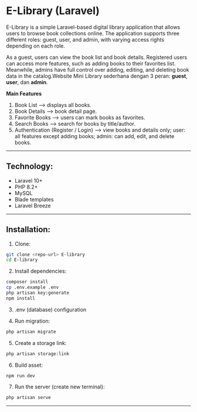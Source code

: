 # E-Library (Laravel)

E-Library is a simple Laravel-based digital library application that allows users to browse book collections online. The application supports three different roles: guest, user, and admin, with varying access rights depending on each role.

As a guest, users can view the book list and book details. Registered users can access more features, such as adding books to their favorites list. Meanwhile, admins have full control over adding, editing, and deleting book data in the catalog.Website Mini Library sederhana dengan 3 peran: **guest**, **user**, dan **admin**.

**Main Features**

1. Book List --> displays all books.
2. Book Details --> book detail page.
3. Favorite Books --> users can mark books as favorites.
4. Search Books --> search for books by title/author.
5. Authentication (Register / Login) --> view books and details only; user: all features except adding books; admin: can add, edit, and delete books.

---

## Technology:

* Laravel 10+
* PHP 8.2+
* MySQL
* Blade templates
* Laravel Breeze 

---

## Installation:

1. Clone:

```bash
git clone <repo-url> E-library
cd E-library
```

2. Install dependencies:

```bash
composer install
cp .env.example .env
php artisan key:generate
npm install
```

3. .env (database) configuration

4. Run migration:

```bash
php artisan migrate
```

5. Create a storage link:

```bash
php artisan storage:link
```
6. Build asset:

```bash
npm run dev
```
7. Run the server (create new terminal):

```bash
php artisan serve
```

---
